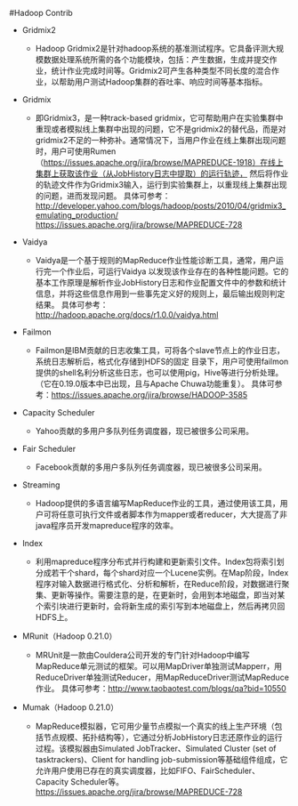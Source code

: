 #Hadoop Contrib

* Gridmix2
  * Hadoop Gridmix2是针对hadoop系统的基准测试程序。它具备评测大规模数据处理系统所需的各个功能模块，包括：产生数据，生成并提交作业，统计作业完成时间等。Gridmix2可产生各种类型不同长度的混合作业，以帮助用户测试Hadoop集群的吞吐率、响应时间等基本指标。

* Gridmix
  * 即Gridmix3，是一种track-based gridmix，它可帮助用户在实验集群中重现或者模拟线上集群中出现的问题，它不是gridmix2的替代品，而是对gridmix2不足的一种弥补。通常情况下，当用户作业在线上集群出现问题时，用户可使用Rumen（https://issues.apache.org/jira/browse/MAPREDUCE-1918）在线上集群上获取该作业（从JobHistory日志中提取）的运行轨迹， 然后将作业的轨迹文件作为Gridmix3输入，运行到实验集群上，以重现线上集群出现的问题，进而发现问题。
具体可参考：
http://developer.yahoo.com/blogs/hadoop/posts/2010/04/gridmix3_emulating_production/
https://issues.apache.org/jira/browse/MAPREDUCE-728

* Vaidya
  * Vaidya是一个基于规则的MapReduce作业性能诊断工具，通常，用户运行完一个作业后，可运行Vaidya 以发现该作业存在的各种性能问题。它的基本工作原理是解析作业JobHistory日志和作业配置文件中的参数和统计信息，并将这些信息作用到一些事先定义好的规则上，最后输出规则判定结果。
具体可参考：http://hadoop.apache.org/docs/r1.0.0/vaidya.html

* Failmon
  * Failmon是IBM贡献的日志收集工具，可将各个slave节点上的作业日志，系统日志解析后，格式化存储到HDFS的固定 目录下，用户可使用failmon提供的shell名利分析这些日志，也可以使用pig，Hive等进行分析处理。（它在0.19.0版本中已出现，且与Apache Chuwa功能重复）。
具体可参考：https://issues.apache.org/jira/browse/HADOOP-3585

* Capacity Scheduler
  * Yahoo贡献的多用户多队列任务调度器，现已被很多公司采用。

* Fair Scheduler
  * Facebook贡献的多用户多队列任务调度器，现已被很多公司采用。

* Streaming
  * Hadoop提供的多语言编写MapReduce作业的工具，通过使用该工具，用户可将任意可执行文件或者脚本作为mapper或者reducer，大大提高了非java程序员开发mapreduce程序的效率。

* Index
  * 利用mapreduce程序分布式并行构建和更新索引文件。Index包将索引划分成若干个shard，每个shard对应一个Lucene实例。在Map阶段，Index程序对输入数据进行格式化、分析和解析，在Reduce阶段，对数据进行聚集、更新等操作。需要注意的是，在更新时，会用到本地磁盘，即当对某个索引块进行更新时，会将新生成的索引写到本地磁盘上，然后再拷贝回HDFS上。
* MRunit（Hadoop 0.21.0）
  * MRUnit是一款由Couldera公司开发的专门针对Hadoop中编写MapReduce单元测试的框架。可以用MapDriver单独测试Mapperr，用ReduceDriver单独测试Reducer，用MapReduceDriver测试MapReduce作业。
具体可参考：http://www.taobaotest.com/blogs/qa?bid=10550

* Mumak（Hadoop 0.21.0）
  * MapReduce模拟器，它可用少量节点模拟一个真实的线上生产环境（包括节点规模、拓扑结构等），它通过分析JobHistory日志还原作业的运行过程。该模拟器由Simulated JobTracker、Simulated Cluster (set of tasktrackers)、Client for handling job-submission等基础组件组成，它允许用户使用已存在的真实调度器，比如FIFO、FairScheduler、Capacity Scheduler等。
https://issues.apache.org/jira/browse/MAPREDUCE-728
